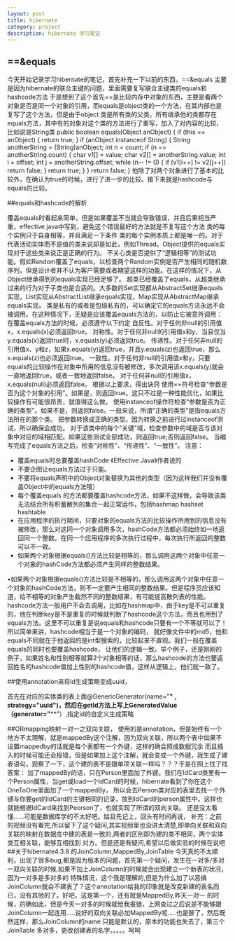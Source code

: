 ```yaml
---
layout: post
title: hibernate
category: project
description: hibernate 学习笔记
---
```

## ==&equals
今天开始记录学习hibernate的笔记，首先补充一下以前的东西，==&equals  主要是因为hibernate的联合主键的问题，里面需要复写联合主键类的equals和hashcode方法
于是想到了这个首先==是比较内存中对象的东西，主要是看两个对象是否是同一个对象的引用，而equals是object类的一个方法，在其内部也是复写了这个方法，但是由于object
类是所有类的父类，所有继承他的类都存在equals方法，其中有的对象对这个类的方法进行了重写，加入了对内容的比较，比如说是String类
     public boolean equals(Object anObject) {
      if (this == anObject) {
              return true; }
      if (anObject instanceof String) {
                String anotherString = (String)anObject;
                int n = count;
                if (n == anotherString.count) {
                char v1[] = value;
                char v2[] = anotherString.value;
                int i = offset;
                int j = anotherString.offset;
                while (n-- != 0) {
                if (v1[i++] != v2[j++])
                return false;
                }  return true;
                } } return false;
                }
他除了对两个对象进行了基本的比较外，在确认为true的时候，进行了进一步的比较。接下来就是hashcode与equals的比较。


##equals和hashcode的解析

覆盖equals时看起来简单，但是如果覆盖不当就会导致错误，并且后果相当严重，effective java中写到，避免这个错误最好的方法就是不复写这个方法
类的每个实例只于自身相等，并且满足一下条件
 类的每个实例本质上都是唯一的。对于代表活动实体而不是值的类来说却是如此，例如Thread。Object提供的equals实现对于这些类来说正是正确的行为。
 不关心类是否提供了“逻辑相等”的测试功能。假如Random覆盖了equals，以检查两个Random实例是否产生相同的随机数序列，但是设计者并不认为客户需要或者期望这样的功能。在这样的情况下，从Object继承得到的equals实现已经足够了。
 超类已经覆盖了equals，从超类继承过来的行为对于子类也是合适的。大多数的Set实现都从AbstractSet继承equals实现，List实现从AbstractList继承equals实现，Map实现从AbstractMap继承equals实现。
 类是私有的或者是包级私有的，可以确定它的equals方法永远不会被调用。在这种情况下，无疑是应该覆盖equals方法的，以防止它被意外调用：
在覆盖equals方法的时候，必须遵守以下约定
 自反性。对于任何非null的引用值x，x.equals(x)必须返回true。
 对称性。对于任何非null的引用值x和y，当且仅当y.equals(x)返回true时，x.equals(y)必须返回true。
 传递性。对于任何非null的引用值x、y和z，如果x.equals(y)返回true，并且y.equals(z)也返回true，那么x.equals(z)也必须返回true。
 一致性。对于任何非null的引用值x和y，只要equals的比较操作在对象中所用的信息没有被修改，多次调用该x.equals(y)就会一直地返回true，或者一致地返回false。
 对于任何非null的引用值x，x.equals(null)必须返回false。
根据以上要求，得出诀窍
 使用==符号检查“参数是否为这个对象的引用”。如果是，则返回true。这只不过是一种性能优化，如果比较操作有可能很昂贵，就值得这么做。
 使用instanceof操作符检查“参数是否为正确的类型”。如果不是，则返回false。一般来说，所谓“正确的类型”是指equals方法所在的那个类。
 把参数转换成正确的类型。因为转换之前进行过instanceof测试，所以确保会成功。
 对于该类中的每个“关键”域，检查参数中的域是否与该对象中对应的域相匹配。如果这些测试全部成功，则返回true;否则返回false。
 当编写完成了equals方法之后，检查“对称性”、“传递性”、“一致性”。
 注意：
 <ul>
 <li>覆盖equals时总要覆盖hashCode 《Effective Java》作者说的</li>
 <li>不要企图让equals方法过于只能。</li>
 <li>不要将equals声明中的Object对象替换为其他的类型（因为这样我们并没有覆盖Object中的equals方法哦）</li>
 <li>每个覆盖equals 的方法都要覆盖hashcode方法，如果不这样做，会导致该类无法结合所有积蓄散列的集合一起正常运作，包括hashmap hashset hashtable</li>
 <li>在应用程序的执行期间，只要对象的equals方法的比较操作所用到的信息没有被修改，那么对这同一个对象调用多次，hashCode方法都必须始终如一地返回同一个整数。在同一个应用程序的多次执行过程中，每次执行所返回的整数可以不一致。</li>
 <li>如果两个对象根据equals()方法比较是相等的，那么调用这两个对象中任意一个对象的hashCode方法都必须产生同样的整数结果。</li>
 </ul>
 •如果两个对象根据equals()方法比较是不相等的，那么调用这两个对象中任意一个对象的hashCode方法，则不一定要产生相同的整数结果。但是程序员应该知道，给不相等的对象产生截然不同的整数结果，有可能提高散列表的性能。
hashcode方法一般用户不会去调用，比如在hashmap中，由于key是不可以重复的，他在判断key是不是重复的时候就判断了hashcode这个方法，而且也用到了equals方法。这里不可以重复是说equals和hashcode只要有一个不等就可以了！所以简单来讲，hashcode相当于是一个对象的编码，
就好像文件中的md5，他和equals不同就在于他返回的是int型搜索的，比较起来不直观。我们一般在覆盖equals的同时也要覆盖hashcode，
让他们的逻辑一致。举个例子，还是刚刚的例子，如果姓名和性别相等就算2个对象相等的话，那么hashcode的方法也要返回姓名的hashcode值加上性别的hashcode值，这样从逻辑上，他们就一致了。


##使用annotation来将id生成策略变成uuid，

首先在对应的实体类的表上面@GenericGenerator(name="****" , strategy="uuid")，然后在getId方法上写上GeneratedValue（generator="******"）,指定id的自定义生成策略


##ORmapping映射一对一之双向关联，
使用的是annotation，但是始终有一个地方不太理解，就是mappedBy这个注解，因为双向关联，所以两个表中如果不设置mappedby的话就是每个表都有一个外键，这样的确会照成数据冗余
而且插入的时候可能还会报错，但是如果加上这个注解，就会变成一个外键，我生成了建表语句，观察了一下，这个建的表不是跟单项关联一样吗？？？于是在网上找了找答案：
         加了mappedBy的话，只在Person里面加了外键。我们在IdCard类里有一个Person属性，当get或load一个IdCard的时候，hibernate看到了你在这个OneToOne里面加了一个mappedBy，
         所以会去Person类对应的表里去找一个外键与你要get的IdCard的主键相同的记录，放到IdCard的person属性中。这样也就能根据IdCard来找到Peorson了，也就实现了所谓的双向关联。
还是没太看懂......可能是数据库学的不太好吧。姑且先记上，回头有时间再说，
补充：之前的视频没有看完,所以留下了这个疑问,其实视频里也没讲太清楚,即单向关联和双向关联的映射在数据库中建的表是一致的,两者的区别即为建的类不相同，两个实体类互相关联，能够互相找到
对方。但是还是有疑问,希望以后做实验的时候在说吧
##关于hibernate4.3.8 的JoinColumn,MappedBy,JoinTable
今天真的不太顺利，出现了很多bug,都是因为版本的问题，首先第一个疑问，发生在一对多/多对一双向关联的时候,如果不加上JoinColumn的时候就会出现建立一个新表的状况，因为一对多是多对多的
特殊情况，这个我是理解的,但是为什么加了以恶搞JoinColumn就会不建表了？这个annotation给我的印象就是改变新建的表名而已，没有其他的了。好吧，这是第一个，还有就是MappedBy,昨天一对一
的时候，的确如此，但是今天一对多的时候就给我报错，上网查过之后说是不能够跟JoinColumn一起连用.....说好的双向关联必加MappedBy呢.....也是醉了，然后既然这样，那么JoinColumn的name
只能是默认的，原本的功能也失去了，第三个JoinTable 多对多，更改创建表的名字。。。。。呵呵


